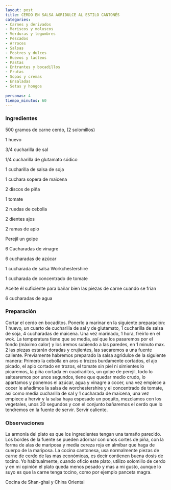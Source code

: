 ```yaml
---
layout: post
title: CERDO EN SALSA AGRIDULCE AL ESTILO CANTONÉS
categories:
- Carnes y derivados
- Mariscos y moluscos
- Verduras y legumbres
- Pescados
- Arroces
- Salsas
- Postres y dulces
- Huevos y lacteos
- Pastas
- Entrantes y bocadillos
- Frutas
- Sopas y cremas
- Ensaladas
- Setas y hongos
 
personas: 4 
tiempo_minutos: 60 
---
```

<h3>Ingredientes</h3>
500 gramos de carne cerdo, (2 solomillos)

1 huevo

3/4 cucharilla de sal

1/4 cucharilla de glutamato sódico

1 cucharilla de salsa de soja

1 cuchara sopera de maicena

2 discos de piña

1 tomate

2 ruedas de cebolla

2 dientes ajos

2 ramas de apio

Perejil un golpe

6 Cucharadas de vinagre

6 cucharadas de azúcar

1 cucharada de salsa Workchestershire

1 cucharada de concentrado de tomate

Aceite él suficiente para bañar bien las piezas de carne cuando se frían

6 cucharadas de agua

<h3>Preparación</h3>
Cortar el cerdo en bocaditos. Ponerlo a marinar en la siguiente preparación: 1 huevo, un cuarto de cucharilla de sal y de glutamato, 1 cucharilla de salsa de soja, 4 cucharadas de maicena. Una vez marinado, 1 hora, freírlo en el wok. La temperatura tiene que se media, así que los pasaremos por el fondo (máximo calor) y los iremos subiendo a las paredes, en 1 minuto max. 2 las piezas estarán doradas y crujientes, las sacaremos a una fuente caliente. Previamente habremos preparado la salsa agridulce de la siguiente manera: Primero la cebolla en aros o trozos burdamente cortados, el ajo picado, el apio cortado en trozos, el tomate sin piel ni simientes lo picaremos, la piña cortada en cuadraditos, un golpe de perejil, todo lo saltearemos por unos segundos, tiene que quedar medio crudo, lo apartamos y ponemos el azúcar, agua y vinagre a cocer, una vez empiece a cocer le añadimos la salsa de worchestershire y el concentrado de tomate, así como media cucharilla de sal y 1 cucharada de maicena, una vez empiece a hervir y la salsa haya espesado un poquito, mezclamos con los vegetales, unos 30 segundos y con el conjunto bañaremos el cerdo que lo tendremos en la fuente de servir. Servir caliente.

<h3>Observaciones</h3>
La armonía del plato es que los ingredientes tengan una tamaño parecido. Los bordes de la fuente se pueden adornar con unos cortes de piña, con la forma de alas de mariposa y media cereza roja en almíbar que haga de cuerpo de la mariposa. La cocina cantonesa, usa normalmente piezas de carne de cerdo de las mas económicas, es decir contienen buena dosis de tocino. Yo habitualmente, cuando oficio este plato, utilizo solomillo de cerdo y en mi opinión el plato queda menos pesado y mas a mi gusto, aunque lo suyo es que la carne tenga tocino, como por ejemplo panceta magra.

Cocina de Shan-ghai y China Oriental

